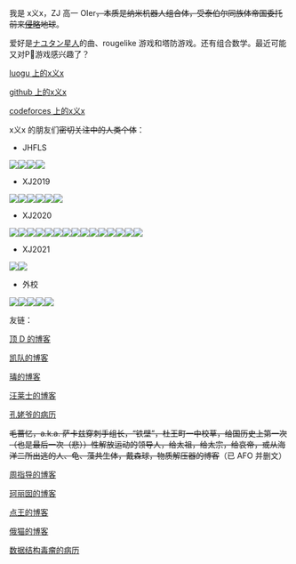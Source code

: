 我是 x义x，ZJ 高一 OIer~~，本质是纳米机器人组合体，受泰伯尔同族体帝国委托前来[侵略](https://zh.moegirl.org.cn/%E6%B0%B4%E8%89%B2%E4%BE%B5%E7%95%A5)地球~~。

爱好是[ナユタン星人](https://twitter.com/NayutalieN)的曲、rougelike 游戏和塔防游戏。还有组合数学。最近可能又对P🐍游戏感兴趣了？

[luogu 上的x义x](https://www.luogu.com.cn/blog/zyxxs/)

[github 上的x义x](https://xyix.github.io)

[codeforces 上的x义x](https://codeforces.com/profile/Comet_Honeymoon)

x义x 的朋友们~~密切关注中的人类个体~~：

- JHFLS

[![](https://cdn.luogu.com.cn/upload/usericon/68085.png)](https://www.luogu.com.cn/user/68085)[![](https://cdn.luogu.com.cn/upload/usericon/60378.png)](https://www.luogu.com.cn/user/60378)[![](https://cdn.luogu.com.cn/upload/usericon/69519.png)](https://www.luogu.com.cn/user/69519)[![](https://cdn.luogu.com.cn/upload/usericon/68824.png)](https://www.luogu.com.cn/user/68824)

- XJ2019

[![](https://cdn.luogu.com.cn/upload/usericon/49725.png)](https://www.luogu.com.cn/user/49725)[![](https://cdn.luogu.com.cn/upload/usericon/28145.png)](https://www.luogu.com.cn/user/28145)[![](https://cdn.luogu.com.cn/upload/usericon/31381.png)](https://www.luogu.com.cn/user/31381)[![](https://cdn.luogu.com.cn/upload/usericon/49458.png)](https://www.luogu.com.cn/user/49458)[![](https://cdn.luogu.com.cn/upload/usericon/36770.png)](https://www.luogu.com.cn/user/36770)[![](https://cdn.luogu.com.cn/upload/usericon/25512.png)](https://www.luogu.com.cn/user/25512)

- XJ2020

[![](https://cdn.luogu.com.cn/upload/usericon/44805.png)](https://www.luogu.com.cn/user/44805)[![](https://cdn.luogu.com.cn/upload/usericon/68030.png)](https://www.luogu.com.cn/user/68030)[![](https://cdn.luogu.com.cn/upload/usericon/206488.png)](https://www.luogu.com.cn/user/206488)[![](https://cdn.luogu.com.cn/upload/usericon/52902.png)](https://www.luogu.com.cn/user/52902)[![](https://cdn.luogu.com.cn/upload/usericon/73142.png)](https://www.luogu.com.cn/user/73142)[![](https://cdn.luogu.com.cn/upload/usericon/67371.png)](https://www.luogu.com.cn/user/67371)[![](https://cdn.luogu.com.cn/upload/usericon/98618.png)](https://www.luogu.com.cn/user/98618)[![](https://cdn.luogu.com.cn/upload/usericon/61430.png)](https://www.luogu.com.cn/user/61430)[![](https://cdn.luogu.com.cn/upload/usericon/51692.png)](https://www.luogu.com.cn/user/51692)[![](https://cdn.luogu.com.cn/upload/usericon/150879.png)](https://www.luogu.com.cn/user/150879)[![](https://cdn.luogu.com.cn/upload/usericon/206998.png)](https://www.luogu.com.cn/user/206998)[![](https://cdn.luogu.com.cn/upload/usericon/101984.png)](https://www.luogu.com.cn/user/101984)[![](https://cdn.luogu.com.cn/upload/usericon/72468.png)](https://www.luogu.com.cn/user/72468)[![](https://cdn.luogu.com.cn/upload/usericon/251723.png)](https://www.luogu.com.cn/user/251723)[![](https://cdn.luogu.com.cn/upload/usericon/66511.png)](https://www.luogu.com.cn/user/66511)

- XJ2021

[![](https://cdn.luogu.com.cn/upload/usericon/53807.png)](https://www.luogu.com.cn/user/53807)[![](https://cdn.luogu.com.cn/upload/usericon/111055.png)](https://www.luogu.com.cn/user/111055)

- 外校

[![](https://cdn.luogu.com.cn/upload/usericon/60990.png)](https://www.luogu.com.cn/user/60990)[![](https://cdn.luogu.com.cn/upload/usericon/96580.png)](https://www.luogu.com.cn/user/96580)[![](https://cdn.luogu.com.cn/upload/usericon/112381.png)](https://www.luogu.com.cn/user/112381)[![](https://cdn.luogu.com.cn/upload/usericon/58705.png)](https://www.luogu.com.cn/user/58705)[![](https://cdn.luogu.com.cn/upload/usericon/75840.png)](https://www.luogu.com.cn/user/75840)

友链：

[顶 D 的博客](https://blog.orzsiyuan.com/)

[凯队的博客](https://www.cnblogs.com/zkdxl/)

[瑇的博客](https://www.luogu.com.cn/blog/Coding-life/)

[汪莱士的博客](https://www.cnblogs.com/-Wallace-/)

[孔姥爷的病历](https://www.cnblogs.com/Flying2018/)

~~毛蔷忆，a.k.a. 萨卡兹穿刺手组长，“铁壁”，杜王町一中校草，给国历史上第一次（也是最后一次（悲））性解放运动的领导人，给太祖，给太宗，给哀帝，或从海洋二所出逃的人、龟、藻共生体，戴森球，物质解压器的博客~~（已 AFO 并删文）

[周指导的博客](https://www.cnblogs.com/zhouzhendong/)

[珂丽囡的博客](https://www.cnblogs.com/cly-none/)

[点王的博客](https://www.cnblogs.com/Point-King/)

[俄猫的博客](https://commune.ml/)

[数据结构毒瘤的病历](https://dpair.gitee.io)